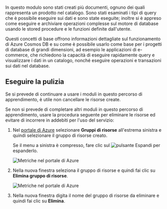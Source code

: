In questo modulo sono stati creati più documenti, ognuno dei quali rappresenta un prodotto nel catalogo. Sono stati esaminati i tipi di query che è possibile eseguire sui dati e sono state eseguite; inoltre si è appreso come eseguire e archiviare operazioni complesse sul motore di database usando le stored procedure e le funzioni definite dall'utente. 

Questi concetti di base offrono informazioni dettagliate sul funzionamento di Azure Cosmos DB e su come è possibile usarlo come base per i progetti di database di grandi dimensioni, ad esempio le applicazioni di e-commerce, che richiedono la capacità di eseguire rapidamente query e visualizzare i dati in un catalogo, nonché eseguire operazioni e transazioni sui dati nel database.

## <a name="clean-up"></a>Eseguire la pulizia
<!---TODO: Update for sandbox?--->

Se si prevede di continuare a usare i moduli in questo percorso di apprendimento, è utile non cancellare le risorse create.

Se non si prevede di completare altri moduli in questo percorso di apprendimento, usare la procedura seguente per eliminare le risorse ed evitare di incorrere in addebiti per l'uso del servizio:

1. Nel [portale di Azure](https://portal.azure.com/?azure-portal=true) selezionare **Gruppi di risorse** all'estrema sinistra e quindi selezionare il gruppo di risorse creato.  

    Se il menu a sinistra è compresso, fare clic sul ![pulsante Espandi](../media/7-expand.png) per espanderlo.

   ![Metriche nel portale di Azure](../media/7-delete-resources-select.png)

1. Nella nuova finestra seleziona il gruppo di risorse e quindi fai clic su **Elimina gruppo di risorse**.

   ![Metriche nel portale di Azure](../media/7-delete-resources.png)

1. Nella nuova finestra digita il nome del gruppo di risorse da eliminare e quindi fai clic su **Elimina**.

